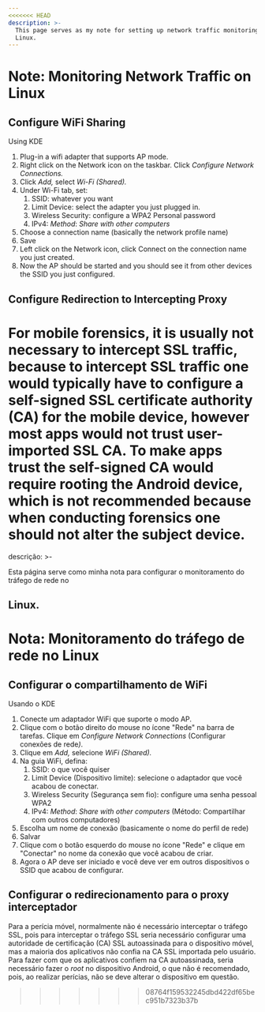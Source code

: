 ```yaml
---
<<<<<<< HEAD
description: >-
  This page serves as my note for setting up network traffic monitoring on
  Linux.
---
```


# Note: Monitoring Network Traffic on Linux

## Configure WiFi Sharing

Using KDE

1. Plug-in a wifi adapter that supports AP mode.
2. Right click on the Network icon on the taskbar. Click _Configure Network Connections._
3. Click _Add,_ select _Wi-Fi (Shared)._
4. Under Wi-Fi tab, set:
   1. SSID: whatever you want
   2. Limit Device: select the adapter you just plugged in.
   3. Wireless Security: configure a WPA2 Personal password
   4. IPv4: _Method_: _Share with other computers_
5. Choose a connection name (basically the network profile name)
6. Save
7. Left click on the Network icon, click Connect on the connection name you just created.
8. Now the AP should be started and you should see it from other devices the SSID you just configured.

## Configure Redirection to Intercepting Proxy

For mobile forensics, it is usually not necessary to intercept SSL traffic, because to intercept SSL traffic one would typically have to configure a self-signed SSL certificate authority (CA) for the mobile device, however most apps would not trust user-imported SSL CA. To make apps trust the self-signed CA would require rooting the Android device, which is not recommended because when conducting forensics one should not alter the subject device.
=======
descrição: >-

  Esta página serve como minha nota para configurar o monitoramento do tráfego
  de rede no

  Linux.
---

# Nota: Monitoramento do tráfego de rede no Linux

## Configurar o compartilhamento de WiFi

Usando o KDE

1. Conecte um adaptador WiFi que suporte o modo AP.
2. Clique com o botão direito do mouse no ícone "Rede" na barra de tarefas. Clique em _Configure Network Connections_ (Configurar conexões de red&#x65;_)_.
3. Clique em _Add,_ selecione _WiFi (Shared)._
4. Na guia WiFi, defina:
   1. SSID: o que você quiser
   2. Limit Device (Dispositivo limite): selecione o adaptador que você acabou de conectar.
   3. Wireless Security (Segurança sem fio): configure uma senha pessoal WPA2
   4. IPv4: _Method_: _Share with other computers_ (Método: Compartilhar com outros computadores)
5. Escolha um nome de conexão (basicamente o nome do perfil de rede)
6. Salvar
7. Clique com o botão esquerdo do mouse no ícone "Rede" e clique em "Conectar" no nome da conexão que você acabou de criar.
8. Agora o AP deve ser iniciado e você deve ver em outros dispositivos o SSID que acabou de configurar.

## Configurar o redirecionamento para o proxy interceptador

Para a perícia móvel, normalmente não é necessário interceptar o tráfego SSL, pois para interceptar o tráfego SSL seria necessário configurar uma autoridade de certificação (CA) SSL autoassinada para o dispositivo móvel, mas a maioria dos aplicativos não confia na CA SSL importada pelo usuário. Para fazer com que os aplicativos confiem na CA autoassinada, seria necessário fazer o _root_ no dispositivo Android, o que não é recomendado, pois, ao realizar perícias, não se deve alterar o dispositivo em questão.
>>>>>>> 08764f159532245dbd422df65bec951b7323b37b
